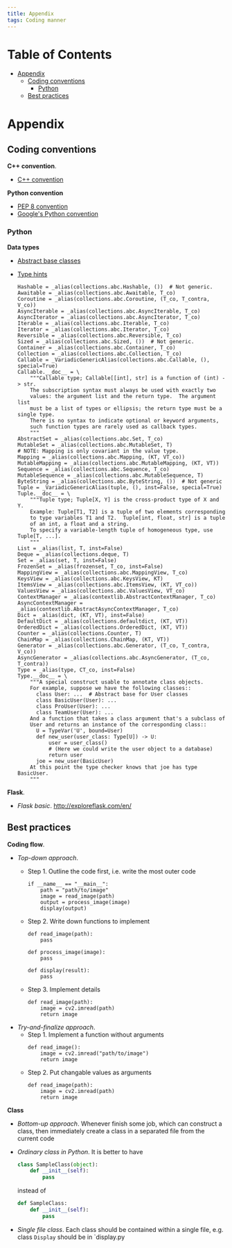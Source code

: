```yaml
---
title: Appendix
tags: Coding manner
---
```


<!-- TOC titleSize:1 tabSpaces:2 depthFrom:1 depthTo:6 withLinks:1 updateOnSave:1 orderedList:0 skip:0 title:1 charForUnorderedList:* -->
# Table of Contents
* [Appendix](#appendix)
  * [Coding conventions](#coding-conventions)
    * [Python](#python)
  * [Best practices](#best-practices)
<!-- /TOC -->

# Appendix
## Coding conventions
**C++ convention**.
* [C++ convention](https://google.github.io/styleguide/cppguide.html)

**Python convention**
* [PEP 8 convention](https://www.python.org/dev/peps/pep-0008/)
* [Google's Python convention](https://google.github.io/styleguide/pyguide.html)

### Python
**Data types**
* [Abstract base classes](https://docs.python.org/3/library/collections.abc.html)
* [Type hints](https://github.com/python/cpython/blob/3.8/Lib/typing.py#L1438)

    ```python=
    Hashable = _alias(collections.abc.Hashable, ())  # Not generic.
    Awaitable = _alias(collections.abc.Awaitable, T_co)
    Coroutine = _alias(collections.abc.Coroutine, (T_co, T_contra, V_co))
    AsyncIterable = _alias(collections.abc.AsyncIterable, T_co)
    AsyncIterator = _alias(collections.abc.AsyncIterator, T_co)
    Iterable = _alias(collections.abc.Iterable, T_co)
    Iterator = _alias(collections.abc.Iterator, T_co)
    Reversible = _alias(collections.abc.Reversible, T_co)
    Sized = _alias(collections.abc.Sized, ())  # Not generic.
    Container = _alias(collections.abc.Container, T_co)
    Collection = _alias(collections.abc.Collection, T_co)
    Callable = _VariadicGenericAlias(collections.abc.Callable, (), special=True)
    Callable.__doc__ = \
        """Callable type; Callable[[int], str] is a function of (int) -> str.
        The subscription syntax must always be used with exactly two
        values: the argument list and the return type.  The argument list
        must be a list of types or ellipsis; the return type must be a single type.
        There is no syntax to indicate optional or keyword arguments,
        such function types are rarely used as callback types.
        """
    AbstractSet = _alias(collections.abc.Set, T_co)
    MutableSet = _alias(collections.abc.MutableSet, T)
    # NOTE: Mapping is only covariant in the value type.
    Mapping = _alias(collections.abc.Mapping, (KT, VT_co))
    MutableMapping = _alias(collections.abc.MutableMapping, (KT, VT))
    Sequence = _alias(collections.abc.Sequence, T_co)
    MutableSequence = _alias(collections.abc.MutableSequence, T)
    ByteString = _alias(collections.abc.ByteString, ())  # Not generic
    Tuple = _VariadicGenericAlias(tuple, (), inst=False, special=True)
    Tuple.__doc__ = \
        """Tuple type; Tuple[X, Y] is the cross-product type of X and Y.
        Example: Tuple[T1, T2] is a tuple of two elements corresponding
        to type variables T1 and T2.  Tuple[int, float, str] is a tuple
        of an int, a float and a string.
        To specify a variable-length tuple of homogeneous type, use Tuple[T, ...].
        """
    List = _alias(list, T, inst=False)
    Deque = _alias(collections.deque, T)
    Set = _alias(set, T, inst=False)
    FrozenSet = _alias(frozenset, T_co, inst=False)
    MappingView = _alias(collections.abc.MappingView, T_co)
    KeysView = _alias(collections.abc.KeysView, KT)
    ItemsView = _alias(collections.abc.ItemsView, (KT, VT_co))
    ValuesView = _alias(collections.abc.ValuesView, VT_co)
    ContextManager = _alias(contextlib.AbstractContextManager, T_co)
    AsyncContextManager = _alias(contextlib.AbstractAsyncContextManager, T_co)
    Dict = _alias(dict, (KT, VT), inst=False)
    DefaultDict = _alias(collections.defaultdict, (KT, VT))
    OrderedDict = _alias(collections.OrderedDict, (KT, VT))
    Counter = _alias(collections.Counter, T)
    ChainMap = _alias(collections.ChainMap, (KT, VT))
    Generator = _alias(collections.abc.Generator, (T_co, T_contra, V_co))
    AsyncGenerator = _alias(collections.abc.AsyncGenerator, (T_co, T_contra))
    Type = _alias(type, CT_co, inst=False)
    Type.__doc__ = \
        """A special construct usable to annotate class objects.
        For example, suppose we have the following classes::
          class User: ...  # Abstract base for User classes
          class BasicUser(User): ...
          class ProUser(User): ...
          class TeamUser(User): ...
        And a function that takes a class argument that's a subclass of
        User and returns an instance of the corresponding class::
          U = TypeVar('U', bound=User)
          def new_user(user_class: Type[U]) -> U:
              user = user_class()
              # (Here we could write the user object to a database)
              return user
          joe = new_user(BasicUser)
        At this point the type checker knows that joe has type BasicUser.
        """
    ```

**Flask**.
* *Flask basic*. http://exploreflask.com/en/

## Best practices
**Coding flow**.
* *Top-down approach*.
    * Step 1. Outline the code first, i.e. write the most outer code

        ```python=
        if __name__ == "__main__":
            path = "path/to/image"
            image = read_image(path)
            output = process_image(image)
            display(output)
        ```
    * Step 2. Write down functions to implement
        ```python=
        def read_image(path):
            pass

        def process_image(image):
            pass

        def display(result):
            pass
        ```
    * Step 3. Implement details
        ```python=
        def read_image(path):
            image = cv2.imread(path)
            return image
        ```
* *Try-and-finalize approach*.
    * Step 1. Implement a function without arguments
        ```python=
        def read_image():
            image = cv2.imread("path/to/image")
            return image
        ```
    * Step 2. Put changable values as arguments
        ```python=
        def read_image(path):
            image = cv2.imread(path)
            return image
        ```


**Class**
* *Bottom-up approach*. Whenever finish some job, which can construct a class, then immediately create a class in a separated file from the current code
* *Ordinary class in Python*. It is better to have

    ```python
    class SampleClass(object):
        def __init__(self):
            pass
    ```

    instead of

    ```python
    def SampleClass:
        def __init__(self):
            pass
    ```

* *Single file class*. Each class should be contained within a single file, e.g. class `Display` should be in `display.py
